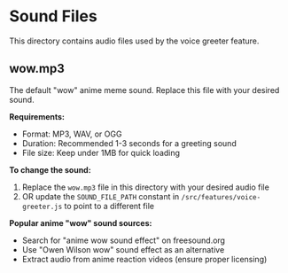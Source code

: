 # Sound Files

This directory contains audio files used by the voice greeter feature.

## wow.mp3
The default "wow" anime meme sound. Replace this file with your desired sound.

**Requirements:**
- Format: MP3, WAV, or OGG
- Duration: Recommended 1-3 seconds for a greeting sound
- File size: Keep under 1MB for quick loading

**To change the sound:**
1. Replace the `wow.mp3` file in this directory with your desired audio file
2. OR update the `SOUND_FILE_PATH` constant in `/src/features/voice-greeter.js` to point to a different file

**Popular anime "wow" sound sources:**
- Search for "anime wow sound effect" on freesound.org
- Use "Owen Wilson wow" sound effect as an alternative
- Extract audio from anime reaction videos (ensure proper licensing)
